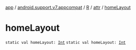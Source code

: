 [app](../../../index.md) / [android.support.v7.appcompat](../../index.md) / [R](../index.md) / [attr](index.md) / [homeLayout](./home-layout.md)

# homeLayout

`static val homeLayout: `[`Int`](https://kotlinlang.org/api/latest/jvm/stdlib/kotlin/-int/index.html)
`static val homeLayout: `[`Int`](https://kotlinlang.org/api/latest/jvm/stdlib/kotlin/-int/index.html)